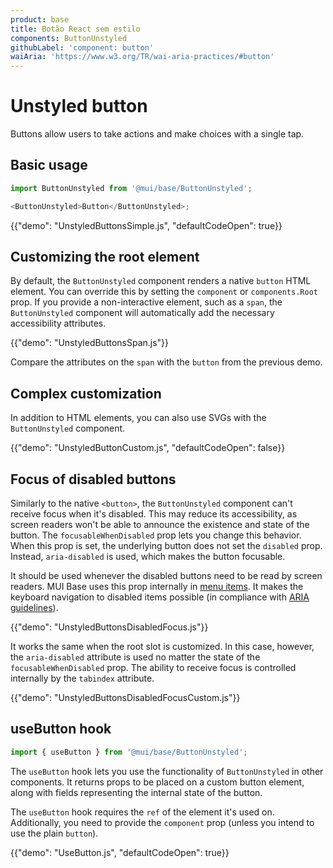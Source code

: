 ```yaml
---
product: base
title: Botão React sem estilo
components: ButtonUnstyled
githubLabel: 'component: button'
waiAria: 'https://www.w3.org/TR/wai-aria-practices/#button'
---
```


# Unstyled button

<p class="description">Buttons allow users to take actions and make choices with a single tap.</p>

## Basic usage

```js
import ButtonUnstyled from '@mui/base/ButtonUnstyled';

<ButtonUnstyled>Button</ButtonUnstyled>;
```

{{"demo": "UnstyledButtonsSimple.js", "defaultCodeOpen": true}}

## Customizing the root element

By default, the `ButtonUnstyled` component renders a native `button` HTML element. You can override this by setting the `component` or `components.Root` prop. If you provide a non-interactive element, such as a `span`, the `ButtonUnstyled` component will automatically add the necessary accessibility attributes.

{{"demo": "UnstyledButtonsSpan.js"}}

Compare the attributes on the `span` with the `button` from the previous demo.

## Complex customization

In addition to HTML elements, you can also use SVGs with the `ButtonUnstyled` component.

{{"demo": "UnstyledButtonCustom.js", "defaultCodeOpen": false}}

## Focus of disabled buttons

Similarly to the native `<button>`, the `ButtonUnstyled` component can't receive focus when it's disabled. This may reduce its accessibility, as screen readers won't be able to announce the existence and state of the button. The `focusableWhenDisabled` prop lets you change this behavior. When this prop is set, the underlying button does not set the `disabled` prop. Instead, `aria-disabled` is used, which makes the button focusable.

It should be used whenever the disabled buttons need to be read by screen readers. MUI Base uses this prop internally in [menu items](/base/react-menu/). It makes the keyboard navigation to disabled items possible (in compliance with [ARIA guidelines](https://www.w3.org/TR/wai-aria-practices-1.2/#h-note-17)).

{{"demo": "UnstyledButtonsDisabledFocus.js"}}

It works the same when the root slot is customized. In this case, however, the `aria-disabled` attribute is used no matter the state of the `focusableWhenDisabled` prop. The ability to receive focus is controlled internally by the `tabindex` attribute.

{{"demo": "UnstyledButtonsDisabledFocusCustom.js"}}

## useButton hook

```js
import { useButton } from '@mui/base/ButtonUnstyled';
```

The `useButton` hook lets you use the functionality of `ButtonUnstyled` in other components. It returns props to be placed on a custom button element, along with fields representing the internal state of the button.

The `useButton` hook requires the `ref` of the element it's used on. Additionally, you need to provide the `component` prop (unless you intend to use the plain `button`).

{{"demo": "UseButton.js", "defaultCodeOpen": true}}
